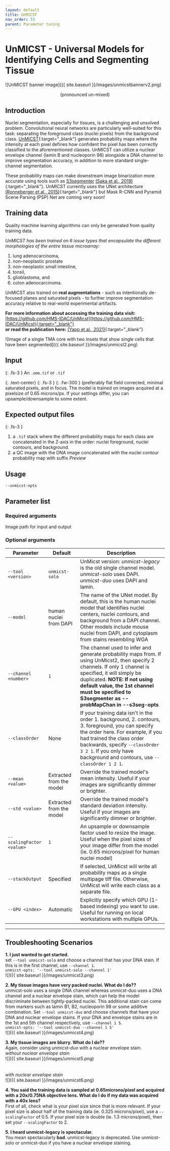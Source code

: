 ```yaml
---
layout: default
title: UnMICST
nav_order: 33
parent: Parameter tuning
---
```


# UnMICST - Universal Models for Identifying Cells and Segmenting Tissue <br>
![UnMICST banner image]({{ site.baseurl }}/images/unmicstbannerv2.png) <br>
<p align="center"> 
  (pronounced un-mixed)
</p>

## Introduction
Nuclei segmentation, especially for tissues, is a challenging and unsolved problem. Convolutional neural networks are particularly well-suited for this task: separating the foreground class (nuclei pixels) from the background class. [UnMICST](https://labsyspharm.github.io/UnMICST-info/){:target="_blank"} generates probability maps where the intensity at each pixel defines how confident the pixel has been correctly classified to the aforementioned classes. UnMICST can utilize a nuclear envelope channel (lamin B and nucleoporin 98) alongside a DNA channel to improve segmentation accuracy, in addition to more standard single-channel segmentation.

These probability maps can make downstream image binarization more accurate using tools such as [S3segmenter](https://github.com/HMS-IDAC/S3segmenter) [(Saka et al., 2019)](https://doi.org/10.1038/s41587-019-0207-y){:target="_blank"}. UnMICST currently uses the UNet architecture [(Ronneberger et al., 2015)](https://arxiv.org/abs/1505.04597){:target="_blank"} but Mask R-CNN and Pyramid Scene Parsing (PSP) Net are coming very soon!

## Training data
Quality machine learning algorithms can only be generated from quality training data. 

*UnMICST has been trained on 6 issue types that encapsulate the different morphologies of the entire tissue microarray:*
1) lung adenocarcinoma, 
2) non-neoplastic prostate
3) non-neoplastic small intestine, 
4) tonsil, 
5) glioblastoma, and 
6) colon adenocarcinoma. 

UnMICST also trained on **real augmentations** - such as intentionally de-focused planes and saturated pixels - to further improve segmentation accuracy relative to real-world experimental artifacts. 

**For more information about accessing the training data visit:** [https://github.com/HMS-IDAC/UnMicst](https://github.com/HMS-IDAC/UnMicst){:target="_blank"}
<br>
**or read the publication here:** [(Yapp et al., 2021)](https://doi.org/10.1101/2021.04.02.438285){:target="_blank"}

![Image of a single TMA core with two insets that show single cells that have been segmented]({{ site.baseurl }}/images/unmicst2.png)

## Input

{: .fs-3 }
An ```.ome.tif``` or ```.tif```  

{: .text-center}
{: .fs-3 }
{: .fw-300 }
(preferably flat field corrected, minimal saturated pixels, and in focus. The model is trained on images acquired at a pixelsize of 0.65 microns/px. If your settings differ, you can upsample/downsample to some extent.

## Expected output files

{: .fs-3 }
1. a ```.tif``` stack where the different probability maps for each class are concatenated in the Z-axis in the order: nuclei foreground, nuclei contours, and background.
2. a QC image with the DNA image concatenated with the nuclei contour probability map with suffix *Preview*

## Usage

`--unmicst-opts`

## Parameter list

### Required arguments

Image path for input and output

### Optional arguments

| Parameter | Default | Description |
| --- | --- | --- |
| `--tool <version>` | `unmicst-solo` | UnMicst version: *unmicst-legacy* is the old single channel model. *unmicst-solo* uses DAPI. *unmicst-duo* uses DAPI and lamin. |
| `--model` | human nuclei from DAPI | The name of the UNet model. By default, this is the human nuclei model that identifies nuclei centers, nuclei contours, and background from a DAPI channel. Other models include mouse nuclei from DAPI, and cytoplasm from stains resembling WGA |
| `--channel <number>` | `1` | The channel used to infer and generate probability maps from. If using UnMicst2, then specify 2 channels. If only 1 channel is specified, it will simply be duplicated. **NOTE: If not using default value, the 1st channel must be specified to S3segmenter as --probMapChan in --s3seg-opts**|
| `--classOrder` | None | If your training data isn't in the order 1. background, 2. contours, 3. foreground, you can specify the order here. For example, if you had trained the class order backwards, specify `--classOrder 3 2 1`. If you only have background and contours, use `--classOrder 1 2 1`. |
| `--mean <value>` | Extracted from the model | Override the trained model's mean intensity. Useful if your images are significantly dimmer or brighter. |
| `--std <value>` | Extracted from the model | Override the trained model's standard deviation intensity. Useful if your images are significantly dimmer or brighter. |
| `--scalingFactor <value>` | `1` | An upsample or downsample factor used to resize the image. Useful when the pixel sizes of your image differ from the model (ie. 0.65 microns/pixel for human nuclei model) |
| `--stackOutput` | Specified | If selected, UnMicst will write all probability maps as a single multipage tiff file. Otherwise, UnMicst will write each class as a separate file. |
| `--GPU <index>` | Automatic | Explicitly specify which GPU (1-based indexing) you want to use. Useful for running on local workstations with multiple GPUs. |

---
	
## Troubleshooting Scenarios
**1. I just wanted to get started.** <br>
set `--tool unmicst-solo` and choose a channel that has your DNA stain. If this is in the first channel, use `--channel 1`. <br>
`unmicst-opts: '--tool unmicst-solo --channel 1'` <br>
![]({{ site.baseurl }}/images/unmicst3.png) <br>

**2. My tissue images have very packed nuclei. What do I do??**<br>
unmicst-solo uses a single DNA channel whereas unmicst-duo uses a DNA channel and a nuclear envelope stain, which can help the model discriminate between tightly-packed nuclei. This additional stain can come from markers such as lamin B1, B2, nucleoporin 98 or some additive combination. 
Set `--tool unmicst-duo` and choose channels that have your DNA and nuclear envelope stains. If your DNA and envelope stains are in the 1st and 5th channel respectively, use `--channel 1 5`. <br>
`unmicst-opts: '--tool unmicst-duo --channel 1 5'` <br>
![]({{ site.baseurl }}/images/unmicst4.png) <br>

**3. My tissue images are blurry. What do I do??**<br>
Again, consider using *unmicst-duo* with a nuclear envelope stain.<br>
*without nuclear envelope stain*<br>
![]({{ site.baseurl }}/images/unmicst5.png) <br>
<br>
<br>
*with nuclear envelope stain*<br>
![]({{ site.baseurl }}/images/unmicst6.png) <br>

**4. You said the training data is sampled at 0.65microns/pixel and acquired with a 20x/0.75NA objective lens. What do I do if my data was acquired with a 40x lens?**<br>
First of all, check what is your pixel size since that is more relevant. If your pixel size is about half of the training data (ie. 0.325 microns/pixel), use a `--scalingFactor` of 0.5. If your pixel size is double (ie. 1.3 microns/pixel), then set your `--scalingFactor` to 2.

**5. I heard unmicst-legacy is spectacular.**<br>
You mean spectacularly **bad**. unmicst-legacy is deprecated. Use unmicst-solo or unmicst-duo if you have a nuclear envelope staining.

